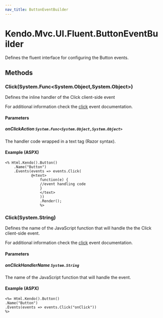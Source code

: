 ```yaml
---
nav_title: ButtonEventBuilder
---
```


# Kendo.Mvc.UI.Fluent.ButtonEventBuilder
Defines the fluent interface for configuring the Button events.




## Methods


### Click(System.Func\<System.Object,System.Object\>)
Defines the inline handler of the Click client-side event

For additional information check the [click](/api/web/button#events-click) event documentation.


#### Parameters

##### onClickAction `System.Func<System.Object,System.Object>`
The handler code wrapped in a text tag (Razor syntax).




#### Example (ASPX)
    <% Html.Kendo().Button()
        .Name("Button")
        .Events(events => events.Click(
                @<text>
                    function(e) {
                    //event handling code
                    }
                    </text>
                    ))
                    .Render();
                    %>


### Click(System.String)
Defines the name of the JavaScript function that will handle the the Click client-side event.

For additional information check the [click](/api/web/button#events-click) event documentation.


#### Parameters

##### onClickHandlerName `System.String`
The name of the JavaScript function that will handle the event.




#### Example (ASPX)
    <%= Html.Kendo().Button()
    .Name("Button")
    .Events(events => events.Click("onClick"))
    %>




